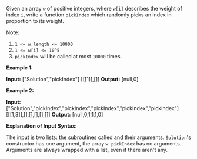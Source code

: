 Given an array  `w`  of positive integers, where  `w[i]`  describes the weight of index  `i`, write a function  `pickIndex` which randomly picks an index in proportion to its weight.

Note:

1.  `1 <= w.length <= 10000`
2.  `1 <= w[i] <= 10^5`
3.  `pickIndex` will be called at most  `10000`  times.

**Example 1:**

**Input:** ["Solution","pickIndex"] [[[1]],[]]
**Output:** [null,0]

**Example 2:**

**Input:** ["Solution","pickIndex","pickIndex","pickIndex","pickIndex","pickIndex"] [[[1,3]],[],[],[],[],[]]
**Output:** [null,0,1,1,1,0]

**Explanation of Input Syntax:**

The input is two lists: the subroutines called and their arguments. `Solution`'s constructor has one argument, the array  `w`.  `pickIndex`  has no arguments. Arguments are always wrapped with a list, even if there aren't any.